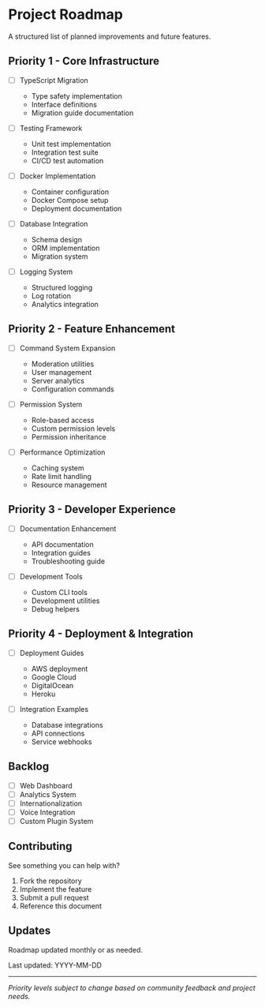 # Project Roadmap

A structured list of planned improvements and future features.

## Priority 1 - Core Infrastructure

-   [ ] TypeScript Migration

    -   Type safety implementation
    -   Interface definitions
    -   Migration guide documentation

-   [ ] Testing Framework

    -   Unit test implementation
    -   Integration test suite
    -   CI/CD test automation

-   [ ] Docker Implementation

    -   Container configuration
    -   Docker Compose setup
    -   Deployment documentation

-   [ ] Database Integration

    -   Schema design
    -   ORM implementation
    -   Migration system

-   [ ] Logging System
    -   Structured logging
    -   Log rotation
    -   Analytics integration

## Priority 2 - Feature Enhancement

-   [ ] Command System Expansion

    -   Moderation utilities
    -   User management
    -   Server analytics
    -   Configuration commands

-   [ ] Permission System

    -   Role-based access
    -   Custom permission levels
    -   Permission inheritance

-   [ ] Performance Optimization
    -   Caching system
    -   Rate limit handling
    -   Resource management

## Priority 3 - Developer Experience

-   [ ] Documentation Enhancement

    -   API documentation
    -   Integration guides
    -   Troubleshooting guide

-   [ ] Development Tools
    -   Custom CLI tools
    -   Development utilities
    -   Debug helpers

## Priority 4 - Deployment & Integration

-   [ ] Deployment Guides

    -   AWS deployment
    -   Google Cloud
    -   DigitalOcean
    -   Heroku

-   [ ] Integration Examples
    -   Database integrations
    -   API connections
    -   Service webhooks

## Backlog

-   [ ] Web Dashboard
-   [ ] Analytics System
-   [ ] Internationalization
-   [ ] Voice Integration
-   [ ] Custom Plugin System

## Contributing

See something you can help with?

1. Fork the repository
2. Implement the feature
3. Submit a pull request
4. Reference this document

## Updates

Roadmap updated monthly or as needed.

Last updated: YYYY-MM-DD

---

_Priority levels subject to change based on community feedback and project
needs._

